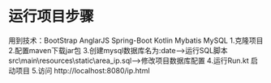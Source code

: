 # 运行项目步骤
用到技术：BootStrap  AnglarJS  Spring-Boot  Kotlin  Mybatis  MySQL
1.克隆项目
2.配置maven下载jar包
3.创建mysql数据库名为:date-->运行SQL脚本 src\main\resources\static\area_ip.sql-->修改项目数据库配置
4.运行Run.kt 启动项目
5.访问 http://localhost:8080/ip.html
